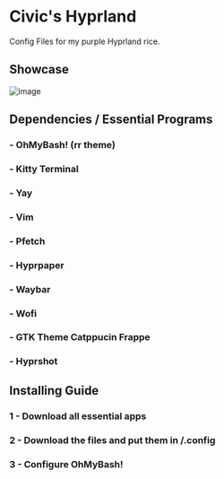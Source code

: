 # Civic's Hyprland
Config Files for my purple Hyprland rice.

## Showcase
![image](https://github.com/ArchurL/MyHyprland/assets/140863689/b5aea0e6-366a-45d1-990d-a347f2b25487)

## Dependencies / Essential Programs
### - OhMyBash! (rr theme)
### - Kitty Terminal
### - Yay
### - Vim
### - Pfetch
### - Hyprpaper
### - Waybar
### - Wofi
### - GTK Theme Catppucin Frappe 
### - Hyprshot

## Installing Guide
### 1 - Download all essential apps
### 2 - Download the files and put them in /.config
### 3 - Configure OhMyBash!
